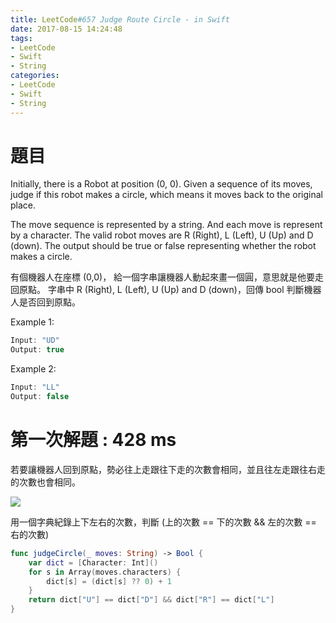 ```yaml
---
title: LeetCode#657 Judge Route Circle - in Swift
date: 2017-08-15 14:24:48
tags:
- LeetCode
- Swift
- String
categories: 
- LeetCode
- Swift
- String
---
```


# 題目
Initially, there is a Robot at position (0, 0). Given a sequence of its moves, judge if this robot makes a circle, which means it moves back to the original place.

The move sequence is represented by a string. And each move is represent by a character. The valid robot moves are R (Right), L (Left), U (Up) and D (down). The output should be true or false representing whether the robot makes a circle.


有個機器人在座標 (0,0)， 給一個字串讓機器人動起來畫一個圓，意思就是他要走回原點。
字串中 R (Right), L (Left), U (Up) and D (down)，回傳 bool 判斷機器人是否回到原點。


Example 1:
``` swift
Input: "UD"
Output: true
```

Example 2:
``` swift
Input: "LL"
Output: false
```

# 第一次解題 : 428 ms

若要讓機器人回到原點，勢必往上走跟往下走的次數會相同，並且往左走跟往右走的次數也會相同。

![](leetcode-657/route.gif)

用一個字典紀錄上下左右的次數，判斷 (上的次數 == 下的次數 && 左的次數 == 右的次數)

``` swift
func judgeCircle(_ moves: String) -> Bool {
    var dict = [Character: Int]()
    for s in Array(moves.characters) {
        dict[s] = (dict[s] ?? 0) + 1
    }
    return dict["U"] == dict["D"] && dict["R"] == dict["L"]
}
```




